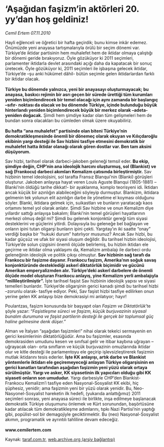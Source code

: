 # ‘Aşağıdan faşizm’in aktörleri 20. yy’dan hoş geldiniz! 

*Cemil Ertem 07.11.2010*

<div class="yazi"><p>Hayli eğlenceli ve öğretici bir hafta geçirdik; bunu kimse inkâr edemez. Önümüzde yeni anayasa tartışmalarıyla örülü bir seçim dönemi var. Türkiye’de iktidar partisinin hem muhalefet hem de iktidar olmaya çalıştığı bir dönemi geride bırakıyoruz. Öyle gözüküyor ki 2011 seçimleri, parlamenter iktidarla devlet arasındaki açığı daha da kapatacak bir sonuç üretecek. Öyle gözüküyor ki, 2011 seçimleri ile işbaşına gelecek iktidar, Türkiye’de –şu anki hükümet dâhil- bütün seçimle gelen iktidarlardan farklı bir iktidar olacak. <br/><br/><b>Türkiye bu dönemde yalnızca, yeni bir anayasayı oluşturmayacak; bu anayasa, baskıcı rejimin bir asrı geçen bir sürede ürettiği tüm kurumları yeniden biçimlendirecek bir temel olacağı için aynı zamanda bir başlangıç –sıfır- noktası da olacak ve bu dönemde Türkiye, içinde bulunduğu büyük hinterlandı yeniden biçimlendirecek büyük bir merkez olarak –adeta- yeniden doğacak.</b> Şimdi hem şimdiye kadar olan tüm gelişmeleri hem de bundan sonra olacakları bu cümleden olmak üzere okuyabiliriz.<br/><br/><b>Bu hafta “ana muhalefet” partisinde olan biteni Türkiye’nin demokratikleşmesinde önemli bir dönemeç olarak okuyan ve Kılıçdaroğlu ekibinin yargı desteği ile Sav hizbini tasfiye etmesini demokratik bir muhalefet hatta iktidar olanağı olarak gören dostlar var. Ben tam aksini düşüyorum. </b></p>
<p>Sav hizbi, tarihsel olarak darbeci-jakoben geleneği temsil eder. <b>Bu ekip, şimdiye değin, CHP’nin ana ideolojik harcını oluşturmuş, sol (Blankist) ve sağ (Frankocu) darbeci akımları Kemalizm çatısında birleştirmiştir.</b> Sav hizbinin temel ideolojisini, sol tarafta Fransız Blanqui’nin (Blanki) görüşleri oluşturur. Jakoben anlayışa hayat veren Louis Aguste Blanqui (1805-1881) –Blanki’nin öldüğü tarihe dikkat!- bir ayaklanma, komplo teorisyeni idi. İktidarı ancak küçük bir azınlığın alabileceğini söyleyip durmuştur. Blankizm, iktidara gelmenin tek yolunun elit azınlığın darbe ile yönetime el koyması olduğunu söyler. Blanki, iktidara gelmek için, suikastları ve bunların yaratacağı kaos ortamını temel yol olarak anlatır. Şimdi Sav hizbine ve onun Kemalizm diye yıllardır sattığı anlayışa bakalım; Blanki’nin temel görüşleri hayatlarının merkezi olmuş değil mi? Şimdi bu gelenek konjonktür gereği tüm siyasi desteklerini ve güçlerini yitirdi. Dolayısıyla bu geleneğe bel bağlayan ve onların ipini tutan oligarşi bunların ipini çekti. Yargıtay’ın iki saatte “onay” verdiği başka bir “hukuki durum” hatırlıyor musunuz? Ancak Sav hizbi, bu kadar güçsüz ve ufak bir siyasi oluşum değildir. Bu tarihsel hizbin ideolojisi, Türkiye’de solun çizgisini önemli ölçüde belirlemiş, bu hizbin iktidarı ele geçirme ve iktidar olma yaklaşımı da, Kemalizm ambalajı ile darbeci ordu geleneğinin ideolojik ve politik çıkışı olmuştur. <b>Sav hizbinin sağ tarafı da Frankocu bir faşizme dayanır. Frankocu faşizm, Amerika’nın soğuk savaş konjonktüründe desteklediği askerî diktatörlük biçimidir ve gücünü Amerikan emperyalizmden alır. Türkiye’deki askerî darbelere de önemli ölçüde model oluşturan Frankocu anlayış, yine Kemalizm yerli ambalajıyla “millileştirilmiştir”.</b> İşte tarihsel faşist Sav hizbinin ideolojik yapısı ve siyasi temelleri bunlardır. Türkiye’de oligarşinin gerici kanadı şimdi bu tarihsel hizbi –zorunlu olarak- tasfiye ediyor. Peki, Sav faşist hizbi tasfiye edilirken onun yerine gelen KK anlayışı bize demokrasiyi mi anlatıyor; hayır! </p>
<p>Poulantzas, faşizm konusunda bir başyapıt olan <i>Faşizm ve Diktatörlük</i>’te şöyle yazar: “<i>Faşistleşme süreci ve faşizm, küçük burjuvazinin siyasal bunalım durumuna ve faşist partilerin desteği ile gerçek bir toplumsal güç haline gelmesine denk düşer.</i>”<i> </i></p>
<p>Alman ve İtalyan “aşağıdan faşizmleri” nihai olarak tekelci sermayenin en gerici kesimlerinin diktatörlüğüdür. Ama bu faşizmler, esasında demokrasiden umudunu kesen ve sınıfsal gelir ve itibar kaybına uğrayan –uğrayacak olan- orta sınıfların ve küçük burjuvazinin omuzlarında iktidar olur ve kitle desteği ile parlamentoyu ele geçirip işlevsizleştirerek faşizmin mutlak iktidarını tesis ederler. <b>İşte KK anlayışı, artık darbe ve Blankist yöntemlerle iktidarı ele geçiremeyeceği anlayan Türkiye oligarşisinin en gerici kanatları tarafından aşağıdan faşizmin yeni yüzü olarak ortaya sürülmüştür. Yargı ve asker, KK siyasetinin ilk yapıcıları olduğu gibi KK siyaseti onların son umududur.</b> Yargı darbesiyle CHP’den Blankist-Frankocu Kemalizm’i tasfiye eden Nasyonal-Sosyalist KK ekibi, hiç şüphesiz, yenidir; ama faşizmin yeni bir yüzü olarak yenidir. Bu, Neo-Nasyonel-Sosyalist hareketin ilk hedefi, (yukarıda anlattığımız) 2011 seçimleri sonrası, yeni anayasa süreci ile birlikte, inşa edilmeye başlanacak demokratik Türkiye oluşumunu önlemek ve Kürt sorunundan, başörtüsüne kadar atılacak tüm demokratikleşme adımlarını, tıpkı Nazi Partisi’nin yaptığı gibi, popülist-sol bir demagojiyle geciktirmektir. Bu (neo) Nasyonal-Sosyalist akımın, programatik ve ayrıntılı tahliline devam edeceğiz.<br/><br/><b>www.cemilertem.com</b> </p></div>

Kaynak: [taraf.com.tr](http://www.taraf.com.tr:80/cemil-ertem/makale-asagidan-fasizm-in-aktorleri-20-yy-dan-hos.htm), [web.archive.org (arşiv bağlantısı)](http://web.archive.org/web/20101110061406/http://www.taraf.com.tr:80/cemil-ertem/makale-asagidan-fasizm-in-aktorleri-20-yy-dan-hos.htm)
